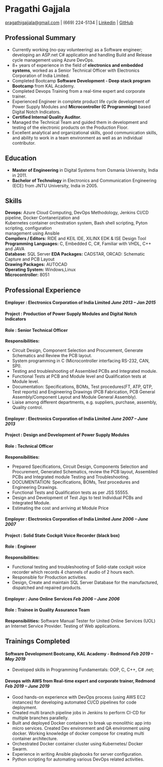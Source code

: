 # Pragathi Gajjala
pragathigajjala@gmail.com | (669) 224-5134 | [Linkedin](https://linkedin.com/in/pragathigajjala) | [GitHub](https://github.com/pragathigajjala)


## Professional Summary 

-	Currently working (no-pay volunteering) as a Software engineer; developing an ASP.net C# application and handling Build and Release cycle management using Azure DevOps. 
- 8+ years of experience in the field of **electronics and embedded systems**, worked as a Senior Technical Officer with Electronics Corporation of India Limited. 
-   Completed Bootcamp **Software Development - Deep stack program Bootcamp** from KAL Academy.
- Completed Devops Training from a real-time expert and corporate trainer. 
-	Experienced Engineer in complete product life cycle development of Power Supply Modules and **Microcontroller (C Programming)** based Digital Notch Indicators. 
-	**Certified Internal Quality Auditor.**
-	Managed the Technical Team and guided them in development and testing of the electronic products on the Production Floor.
-	Excellent analytical and organizational skills, good communication skills, and ability to work in a team environment as well as an individual contributor. 


## Education
-	**Master of Engineering** in Digital Systems from Osmania University, India in 2011.
-	**Bachelor of Technology** in Electronics and Communication Engineering (ECE) from JNTU University, India in 2005.


## Skills
**Devops:**             	            Azure Cloud Computing, DevOps Methodology, Jenkins CI/CD pipeline, Docker Contanerization and     
                                      Kubernetes container orchestration system, Bash shell scripting, Pyton scripting, configuration   
                                      management using Ansible  
**Compilers / Editors:**             	RIDE and KEIL IDE, XILINX EDK & ISE Design Tool  
**Programming Languages:**        		C, Embedded C, C#, Familiar with VHDL, C++ and JAVA  
**Database:**                         SQL Server 
**EDA Packages:**                     CADSTAR, ORCAD: Schematic Capture and PCB Layout  
**Drawing Packages:**                 AUTOCAD  
**Operating System:**                 Windows,Linux   
**Microcontroller:**                  8051


## Professional Experience
#### Employer	: Electronics Corporation of India Limited	               	                *June 2013 – Jan 2015*
#### Project   : Production of Power Supply Modules and Digital Notch Indicators
#### Role	   	: Senior Technical Officer 

**Responsibilities:**

-	Circuit Design, Component Selection and Procurement, Generate Schematics and Review the PCB layout.
-	System programming in C (Microcontroller interfacing RS-232, CAN, SPI).
-	Testing and troubleshooting of Assembled PCBs and Integrated module.
-	Functional Tests at PCB and Module level and Qualification tests at Module level. 
-	Documentation: Specifications, BOMs, Test procedures(FT, ATP, QTP, Test reports) and Engineering Drawings (PCB Fabrication, PCB General Assembly/Component Layout and Module General Assembly).
-	Liaise among different departments, e.g. suppliers, purchase, assembly, Quality control.


#### Employer	: Electronics Corporation of India Limited      		                         *June 2007 – June 2013*
#### Project    : Design and Development of Power Supply Modules
#### Role	   	: Technical Officer 

**Responsibilities:**

-	Prepared Specifications, Circuit Design, Components Selection and Procurement, Generated Schematics, review the PCB layout, Assembled PCBs and Integrated module Testing and Troubleshooting.
-	DOCUMENTATION: Specifications, BOMs, Test procedures and Engineering Drawings.
-	Functional Tests and Qualification tests as per JSS 55555. 
- Design and Development of Test Jigs to test Individual PCBs and Integrated Module. 
- Estimating the cost and arriving at Module Price

#### Employer	: Electronics Corporation of India Limited	                                    *June 2006 – June 2007*
#### Project    : Solid State Cockpit Voice Recorder (black box)
#### Role       : Engineer

**Responsibilities:**

-	Functional testing and troubleshooting of Solid-state cockpit voice recorder which records 4 channels of audio of 2 hours each. 
-	Responsible for Production activities.
- Design, Create and maintain SQL Server Database for the manufactured, dispatched and repaired products.


#### Employer	: Juno Online Services                                                           	 *Feb 2006 – June 2006*
#### Role	    : Trainee in Quality Assurance Team
**Responsibilities:** Software Manual Tester for United Online Services (UOL) an Internet Service Provider. Testing of Web applications.

## Trainings Completed
#### Software Development Bootcamp, KAL Academy - Redmond                                      	 *Feb 2019 – May 2019*

- Developed skills in Programming Fundamentals: OOP, C, C++, C# .net; 

#### Devops with AWS from Real-time expert and corporate trainer, Redmond                   	   *Feb 2019 – June 2019*

- Good hands-on experience with DevOps process (using AWS EC2 instances) for developing automated CI/CD pipelines for code deployment.
- Created multi branch pipeline jobs in Jenkins to perform CI-CD for multiple branches parallelly.
- Built and deployed Docker containers to break up monolithic app into micro services. Created Dev environment and QA environment using 
  docker. Working knowledge of docker compose for creating multi container architecture.
- Orchestrated Docker container cluster using Kubernetes/ Docker Swarm.
- Experience in writing Ansible playbooks for server configuration.
- Python scripting for automating various DevOps related activities. 
